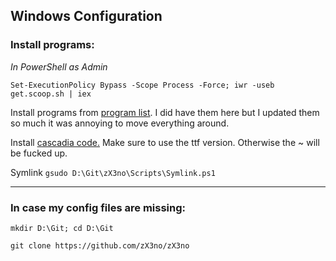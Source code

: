 ## Windows Configuration

### Install programs:

*In PowerShell as Admin*

```
Set-ExecutionPolicy Bypass -Scope Process -Force; iwr -useb get.scoop.sh | iex
```

Install programs from [program list](https://github.com/zX3no/zX3no/blob/main/Writing/Program%20List.md). I did have them here but I updated them so much it was annoying to move everything around.

Install [cascadia code.](https://github.com/microsoft/cascadia-code) Make sure to use the ttf version. Otherwise the ~ will be fucked up.

Symlink `gsudo D:\Git\zX3no\Scripts\Symlink.ps1`

---

### In case my config files are missing:

`mkdir D:\Git; cd D:\Git`

`git clone https://github.com/zX3no/zX3no`
